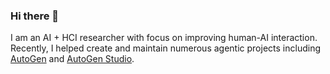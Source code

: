 ### Hi there 👋

I am an AI + HCI researcher with focus on improving human-AI interaction. Recently, I helped create and maintain numerous agentic projects including [AutoGen](https://aka.ms/autogen-gh) and [AutoGen Studio](https://github.com/microsoft/autogen/tree/main/samples/apps/autogen-studio). 
